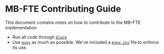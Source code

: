 # MB-FTE Contributing Guide

This document contains notes on how to contribute to the MB-FTE implementation.

* Run all code through [`black`](https://pypi.org/project/black/).
* Use [`mypy`](https://www.mypy-lang.org/) as much as possible. We've included a
  [`mypy.ini`](mypy.ini) file to enforce its use.
